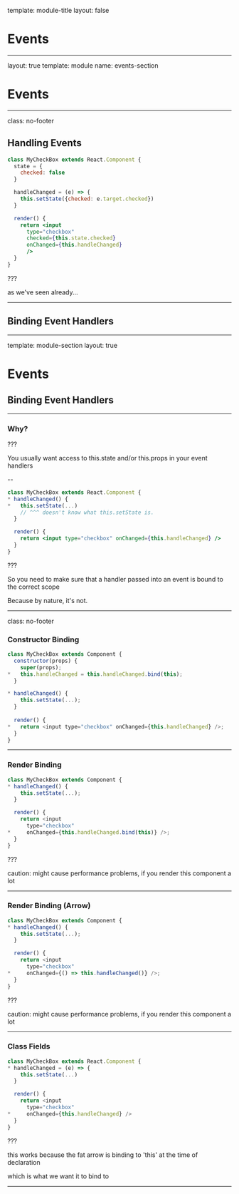 
template: module-title
layout: false

# Events

---

layout: true
template: module
name: events-section

# Events

---
class: no-footer

## Handling Events

```jsx
class MyCheckBox extends React.Component {
  state = {
    checked: false
  }

  handleChanged = (e) => {
    this.setState({checked: e.target.checked})  
  }

  render() {
    return <input 
      type="checkbox" 
      checked={this.state.checked} 
      onChanged={this.handleChanged} 
      />
  }
}
```

???

as we've seen already...


---

## Binding Event Handlers

---
template: module-section
layout: true
# Events
## Binding Event Handlers

---

### Why?

???

You usually want access to this.state and/or this.props in your event handlers

--

```jsx
class MyCheckBox extends React.Component {
* handleChanged() {
*   this.setState(...)
    // ^^^ doesn't know what this.setState is.
  }

  render() {
    return <input type="checkbox" onChanged={this.handleChanged} />
  }
}
```

???

So you need to make sure that a handler passed into an event is bound to the correct scope

Because by nature, it's not.

---
class: no-footer
### Constructor Binding

```javascript
class MyCheckBox extends Component {
  constructor(props) {
    super(props);
*   this.handleChanged = this.handleChanged.bind(this);
  }

* handleChanged() {
    this.setState(...);
  }
  
  render() {
*   return <input type="checkbox" onChanged={this.handleChanged} />;
  }
}
```
---

### Render Binding

```javascript
class MyCheckBox extends Component {
* handleChanged() {
    this.setState(...);
  }

  render() {
    return <input 
      type="checkbox" 
*     onChanged={this.handleChanged.bind(this)} />;
  }
}
```

???

caution: might cause performance problems, if you render this component a lot

---

### Render Binding (Arrow)

```javascript
class MyCheckBox extends Component {
* handleChanged() {
    this.setState(...);
  }

  render() {
    return <input 
      type="checkbox" 
*     onChanged={() => this.handleChanged()} />;
  }
}
```

???

caution: might cause performance problems, if you render this component a lot

---

### Class Fields

```javascript
class MyCheckBox extends React.Component {
* handleChanged = (e) => {
    this.setState(...)  
  }

  render() {
    return <input 
      type="checkbox" 
*     onChanged={this.handleChanged} />
  }
}
```

???

this works because the fat arrow is binding to 'this' at the time of declaration

which is what we want it to bind to

---


